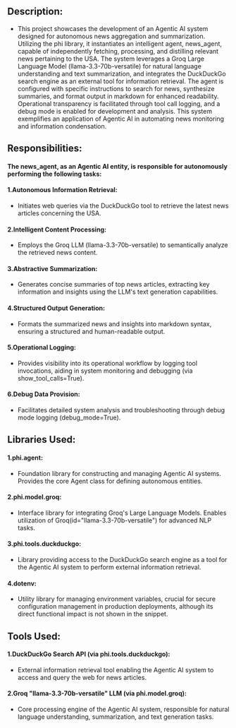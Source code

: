 ## Description:
* This project showcases the development of an Agentic AI system designed for autonomous news aggregation and summarization.  Utilizing the phi library, it instantiates an intelligent agent, news_agent, capable of independently fetching, processing, and distilling relevant news pertaining to the USA. The system leverages a Groq Large Language Model (llama-3.3-70b-versatile) for natural language understanding and text summarization, and integrates the DuckDuckGo search engine as an external tool for information retrieval. The agent is configured with specific instructions to search for news, synthesize summaries, and format output in markdown for enhanced readability. Operational transparency is facilitated through tool call logging, and a debug mode is enabled for development and analysis. This system exemplifies an application of Agentic AI in automating news monitoring and information condensation.

## Responsibilities:
#### The news_agent, as an Agentic AI entity, is responsible for autonomously performing the following tasks:
#### 1.Autonomous Information Retrieval: 
* Initiates web queries via the DuckDuckGo tool to retrieve the latest news articles concerning the USA.
#### 2.Intelligent Content Processing: 
* Employs the Groq LLM (llama-3.3-70b-versatile) to semantically analyze the retrieved news content.
#### 3.Abstractive Summarization: 
* Generates concise summaries of top news articles, extracting key information and insights using the LLM's text generation capabilities.
#### 4.Structured Output Generation: 
* Formats the summarized news and insights into markdown syntax, ensuring a structured and human-readable output.
#### 5.Operational Logging: 
* Provides visibility into its operational workflow by logging tool invocations, aiding in system monitoring and debugging (via show_tool_calls=True).
#### 6.Debug Data Provision: 
* Facilitates detailed system analysis and troubleshooting through debug mode logging (debug_mode=True).

## Libraries Used:
#### 1.phi.agent: 
* Foundation library for constructing and managing Agentic AI systems. Provides the core Agent class for defining autonomous entities.
#### 2.phi.model.groq: 
* Interface library for integrating Groq's Large Language Models. Enables utilization of Groq(id="llama-3.3-70b-versatile") for advanced NLP tasks.
#### 3.phi.tools.duckduckgo: 
* Library providing access to the DuckDuckGo search engine as a tool for the Agentic AI system to perform external information retrieval.
#### 4.dotenv: 
* Utility library for managing environment variables, crucial for secure configuration management in production deployments, although its direct functional impact is not shown in the snippet.

## Tools Used:
#### 1.DuckDuckGo Search API (via phi.tools.duckduckgo): 
* External information retrieval tool enabling the Agentic AI system to access and query the web for news articles.
#### 2.Groq "llama-3.3-70b-versatile" LLM (via phi.model.groq): 
* Core processing engine of the Agentic AI system, responsible for natural language understanding, summarization, and text generation tasks.
